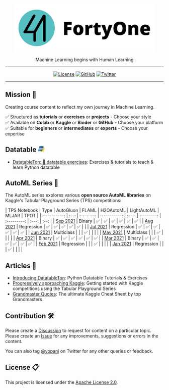 <div align='center'>

<img src='images/logo_name_light_450_x_150.png'>
<br>

Machine Learning begins with Human Learning

---

[![License](https://img.shields.io/badge/license-Apache%202.0-blue.svg?logo=apache)](https://github.com/vopani/fortyone/blob/master/LICENSE)
[![GitHub](https://img.shields.io/github/stars/vopani/fortyone?color=yellowgreen&logo=github)](https://github.com/vopani/fortyone)
[![Twitter](https://img.shields.io/twitter/follow/vopani)](https://twitter.com/vopani)

---

</div>

## Mission 🚀
Creating course content to reflect my own journey in Machine Learning.

✅ Structured as **tutorials** or **exercises** or **projects** - Choose your style   
✅ Available on **Colab** or **Kaggle** or **Binder** or **GitHub** - Choose your platform   
✅ Suitable for **beginners** or **intermediates** or **experts** - Choose your expertise

<h2>Datatable <img src="https://raw.githubusercontent.com/h2oai/datatable/main/docs/_static/py_datatable_logo.png" width="22px"></img></h2>

* [DatatableTon: 💯 datatable exercises](https://github.com/vopani/datatableton): Exercises & tutorials to teach & learn Python datatable

## AutoML Series 🤖
The AutoML series explores various **open source AutoML libraries** on Kaggle's Tabular Playground Series (TPS) competitions:

| TPS Notebook | Type | AutoGluon | FLAML | H2OAutoML | LightAutoML | MLJAR | TPOT |
| :----------: | :--: | :-------: | :----------: | :---: | :--------: | :---------: | :---: | :--: |
| [Sep 2021](https://www.kaggle.com/rohanrao/automl-tutorial-tps-september-2021) | Binary | ✅ | ✅ | ✅ | ✅ | ✅ | ✅ |
| [Aug 2021](https://www.kaggle.com/rohanrao/automl-tutorial-tps-august-2021) | Regression | ✅ | ✅ | ✅ | ✅ | ✅ |  |
| [Jul 2021](https://www.kaggle.com/rohanrao/automl-tutorial-tps-july-2021) | Regression | ✅ | ✅ | ✅ | ✅ | ✅ | ✅ |
| [Jun 2021](https://www.kaggle.com/rohanrao/automl-tutorial-tps-june-2021) | Multiclass |  |  | ✅ |  |  |  |
| [May 2021](https://www.kaggle.com/rohanrao/automl-tutorial-tps-may-2021) | Multiclass |  |  | ✅ |  |  |  |
| [Apr 2021](https://www.kaggle.com/rohanrao/automl-tutorial-tps-april-2021) |  Binary | ✅ | ✅ | ✅ | ✅ | ✅ | ✅ |
| [Mar 2021](https://www.kaggle.com/rohanrao/automl-tutorial-tps-march-2021) | Binary | ✅ | ✅ | ✅ | ✅ | ✅ | ✅ |
| [Feb 2021](https://www.kaggle.com/rohanrao/automl-tutorial-tps-february-2021) | Regression |  |  | ✅ |  |  |  |
| [Jan 2021](https://www.kaggle.com/rohanrao/automl-tutorial-tps-january-2021) | Regression |  |  | ✅ |  |  |  |

## Articles 📖

* [Introducing DatatableTon](https://towardsdatascience.com/introducing-datatableton-python-datatable-tutorials-exercises-a0887f4323b0): Python Datatable Tutorials & Exercises
* [Progressively approaching Kaggle](https://towardsdatascience.com/progressively-approaching-kaggle-f58db71a42a9): Getting started with Kaggle competitions using the Tabular Playground Series
* [Grandmaster Quotes](https://github.com/vopani/datasciencenightly/tree/main/kaggle/kgm_quotes): The ultimate Kaggle Cheat Sheet by top Grandmasters

## Contribution 🛠️
Please create a [Discussion](https://github.com/vopani/fortyone/discussions/categories/topics) to request for content on a particular topic.   
Please create an [Issue](https://github.com/vopani/fortyone/issues) for any improvements, suggestions or errors in the content.

You can also tag [@vopani](https://twitter.com/vopani) on Twitter for any other queries or feedback.

## License 📋
This project is licensed under the [Apache License 2.0](https://github.com/vopani/fortyone/blob/main/LICENSE).
